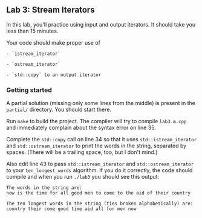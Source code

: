 ## Lab 3: Stream Iterators

In this lab, you'll practice using input and output iterators.
It should take you less than 15 minutes.

Your code should make proper use of

    - `istream_iterator`

    - `ostream_iterator`

    - `std::copy` to an output iterator


### Getting started

A partial solution (missing only some lines from the middle) is present
in the `partial/` directory. You should start there.

Run `make` to build the project. The compiler will try to compile `lab3.m.cpp`
and immediately complain about the syntax error on line 35.

Complete the `std::copy` call on line 34 so that it uses `std::istream_iterator`
and `std::ostream_iterator` to print the words in the string, separated
by spaces. (There will be a trailing space, too, but I don't mind.)

Also edit line 43 to pass `std::istream_iterator` and `std::ostream_iterator`
to your `ten_longest_words` algorithm. If you do it correctly, the code should
compile and when you run `./lab3` you should see this output:

    The words in the string are:
    now is the time for all good men to come to the aid of their country

    The ten longest words in the string (ties broken alphabetically) are:
    country their come good time aid all for men now
